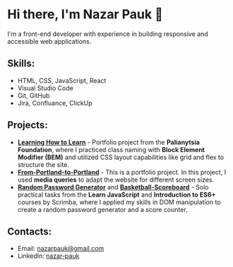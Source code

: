 # Hi there, I'm Nazar Pauk 👋

I'm a front-end developer with experience in building responsive and accessible web applications. 

## Skills:
- HTML, CSS, JavaScript, React
- Visual Studio Code
- Git, GitHub
- Jira, Confluance, ClickUp

## Projects:
- [**Learning How to Learn**](https://github.com/NazarPauk/learning-how-to-learn) - Portfolio project from the **Palianytsia Foundation**, where I practiced class naming with **Block Element Modifier (BEM)** and utilized CSS layout capabilities like grid and flex to structure the site.
- [**From-Portland-to-Portland**](https://github.com/NazarPauk/From-Portland-to-Portland) - This is a portfolio project. In this project, I used **media queries** to adapt the website for different screen sizes.
- [**Random Password Generator**](https://github.com/NazarPauk/Random-Password-Generator) and [**Basketball-Scoreboard**](https://github.com/NazarPauk/Basketball-Scoreboard) - Solo practical tasks from the **Learn JavaScript** and **Introduction to ES6+** courses by Scrimba, where I applied my skills in DOM manipulation to create a random password generator and a score counter.

## Contacts:
- Email: [nazarpauk@gmail.com](mailto:nazarpauk5@gmai.com)
- LinkedIn: [nazar-pauk](www.linkedin.com/in/nazar-pauk)

